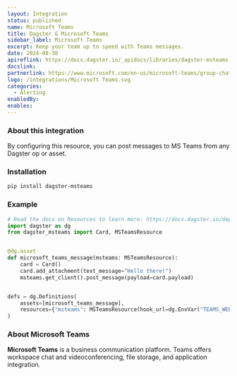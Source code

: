 ```yaml
---
layout: Integration
status: published
name: Microsoft Teams
title: Dagster & Microsoft Teams
sidebar_label: Microsoft Teams
excerpt: Keep your team up to speed with Teams messages.
date: 2024-08-30
apireflink: https://docs.dagster.io/_apidocs/libraries/dagster-msteams
docslink: 
partnerlink: https://www.microsoft.com/en-us/microsoft-teams/group-chat-software
logo: /integrations/Microsoft Teams.svg
categories:
  - Alerting
enabledBy:
enables:
---
```


### About this integration

By configuring this resource, you can post messages to MS Teams from any Dagster op or asset.

### Installation

```bash
pip install dagster-msteams
```

### Example

```python
# Read the docs on Resources to learn more: https://docs.dagster.io/deployment/resources
import dagster as dg
from dagster_msteams import Card, MSTeamsResource


@dg.asset
def microsoft_teams_message(msteams: MSTeamsResource):
    card = Card()
    card.add_attachment(text_message="Hello there!")
    msteams.get_client().post_message(payload=card.payload)


defs = dg.Definitions(
    assets=[microsoft_teams_message],
    resources={"msteams": MSTeamsResource(hook_url=dg.EnvVar("TEAMS_WEBHOOK_URL"))},
)
```

### About Microsoft Teams

**Microsoft Teams** is a business communication platform. Teams offers workspace chat and videoconferencing, file storage, and application integration.
